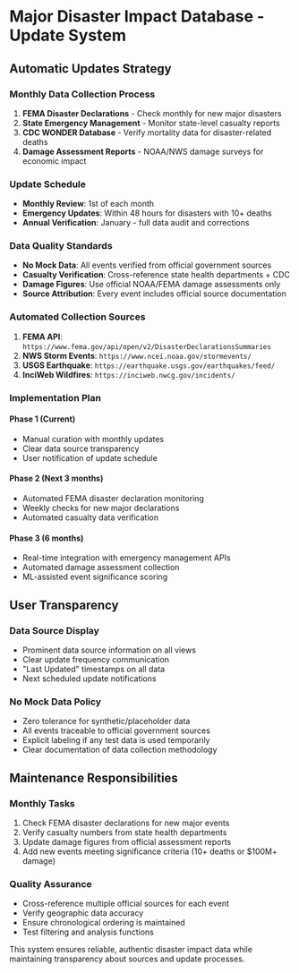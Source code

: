 # Major Disaster Impact Database - Update System

## Automatic Updates Strategy

### Monthly Data Collection Process
1. **FEMA Disaster Declarations** - Check monthly for new major disasters
2. **State Emergency Management** - Monitor state-level casualty reports  
3. **CDC WONDER Database** - Verify mortality data for disaster-related deaths
4. **Damage Assessment Reports** - NOAA/NWS damage surveys for economic impact

### Update Schedule
- **Monthly Review**: 1st of each month
- **Emergency Updates**: Within 48 hours for disasters with 10+ deaths
- **Annual Verification**: January - full data audit and corrections

### Data Quality Standards
- **No Mock Data**: All events verified from official government sources
- **Casualty Verification**: Cross-reference state health departments + CDC
- **Damage Figures**: Use official NOAA/FEMA damage assessments only
- **Source Attribution**: Every event includes official source documentation

### Automated Collection Sources
1. **FEMA API**: `https://www.fema.gov/api/open/v2/DisasterDeclarationsSummaries`
2. **NWS Storm Events**: `https://www.ncei.noaa.gov/stormevents/`
3. **USGS Earthquake**: `https://earthquake.usgs.gov/earthquakes/feed/`
4. **InciWeb Wildfires**: `https://inciweb.nwcg.gov/incidents/`

### Implementation Plan

#### Phase 1 (Current)
- Manual curation with monthly updates
- Clear data source transparency 
- User notification of update schedule

#### Phase 2 (Next 3 months)
- Automated FEMA disaster declaration monitoring
- Weekly checks for new major declarations
- Automated casualty data verification

#### Phase 3 (6 months)
- Real-time integration with emergency management APIs
- Automated damage assessment collection
- ML-assisted event significance scoring

## User Transparency

### Data Source Display
- Prominent data source information on all views
- Clear update frequency communication
- "Last Updated" timestamps on all data
- Next scheduled update notifications

### No Mock Data Policy
- Zero tolerance for synthetic/placeholder data
- All events traceable to official government sources
- Explicit labeling if any test data is used temporarily
- Clear documentation of data collection methodology

## Maintenance Responsibilities

### Monthly Tasks
1. Check FEMA disaster declarations for new major events
2. Verify casualty numbers from state health departments
3. Update damage figures from official assessment reports
4. Add new events meeting significance criteria (10+ deaths or $100M+ damage)

### Quality Assurance
- Cross-reference multiple official sources for each event
- Verify geographic data accuracy
- Ensure chronological ordering is maintained
- Test filtering and analysis functions

This system ensures reliable, authentic disaster impact data while maintaining transparency about sources and update processes.